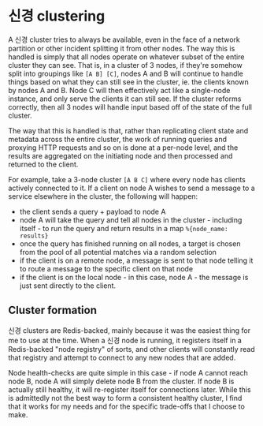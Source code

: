 # 신경 clustering

A 신경 cluster tries to always be available, even in the face of a network
partition or other incident splitting it from other nodes. The way this is 
handled is simply that all nodes operate on whatever subset of the entire
cluster they can see. That is, in a cluster of 3 nodes, if they're somehow
split into groupings like `[A B] [C]`, nodes A and B will continue to handle
things based on what they can still see in the cluster, ie. the clients known
by nodes A and B. Node C will then effectively act like a single-node instance,
and only serve the clients it can still see. If the cluster reforms correctly, 
then all 3 nodes will handle input based off of the state of the full cluster.

The way that this is handled is that, rather than replicating client state and
metadata across the entire cluster, the work of running queries and proxying
HTTP requests and so on is done at a per-node level, and the results are
aggregated on the initiating node and then processed and returned to the
client.

For example, take a 3-node cluster `[A B C]` where every node has clients 
actively connected to it. If a client on node A wishes to send a message to a
service elsewhere in the cluster, the following will happen:

- the client sends a query + payload to node A
- node A will take the query and tell all nodes in the cluster - including
  itself - to run the query and return results in a map `%{node_name: results}`
- once the query has finished running on all nodes, a target is chosen from the
  pool of all potential matches via a random selection
- if the client is on a remote node, a message is sent to that node telling it
  to route a message to the specific client on that node
- if the client is on the local node - in this case, node A - the message is
  just sent directly to the client.

## Cluster formation

신경 clusters are Redis-backed, mainly because it was the easiest thing for me
to use at the time. When a 신경 node is running, it registers itself in a 
Redis-backed "node registry" of sorts, and other clients will constantly read
that registry and attempt to connect to any new nodes that are added. 

Node health-checks are quite simple in this case - if node A cannot reach node
B, node A will simply delete node B from the cluster. If node B is actually
still healthy, it will re-register itself for connections later. While this is
admittedly not the best way to form a consistent healthy cluster, I find that
it works for my needs and for the specific trade-offs that I choose to make.